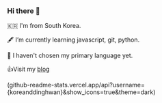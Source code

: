 ### Hi there 👋

🇰🇷 I'm from South Korea.  

🖋 I’m currently learning javascript, git, python.  

🌱 I haven't chosen my primary language yet.

👍Visit my [blog](https://koreanddinghwan.github.io/lightbig/)


(github-readme-stats.vercel.app/api?username={koreanddinghwan}&show_icons=true&theme=dark)
